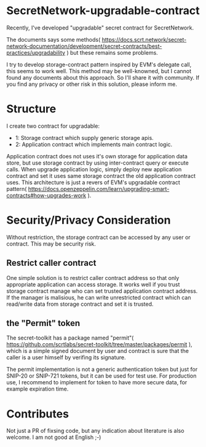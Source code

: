 # SecretNetwork-upgradable-contract

Recently, I've developed "upgradable" secret contract for SecretNetwork.

The documents says some methods( https://docs.scrt.network/secret-network-documentation/development/secret-contracts/best-practices/upgradability ) but these remains some problems.

I try to develop storage-contract pattern inspired by EVM's delegate call, this seems to work well.
This method may be well-knowned, but I cannot found any documents about this approach.
So I'll share it with community.
If you find any privacy or other risk in this solution, please inform me.

# Structure

I create two contract for upgradable:
  - 1: Storage contract which supply generic storage apis.
  - 2: Application contract which implements main contract logic.

Application contract does not uses it's own storage for application data store, but use storage contract by using inter-contract query or execute calls.
When upgrade application logic, simply deploy new application contract and set it uses same storage contract the old application contract uses.
This architecture is just a revers of EVM's upgradable contract pattern( https://docs.openzeppelin.com/learn/upgrading-smart-contracts#how-upgrades-work ).


# Security/Privacy Consideration
Without restriction, the storage contract can be accessed by any user or contract.
This may be security risk.

## Restrict caller contract
One simple solution is to restrict caller contract address so that only appropriate application can access storage.
It works well if you trust storage contract manage who can set trusted application contract address.
If the manager is malisious, he can write unrestricted contract which can read/write data from storage contract and set it is trusted.

## the "Permit" token

The secret-toolkit has a package named "permit"( https://github.com/scrtlabs/secret-toolkit/tree/master/packages/permit ), which is a simple signed document by user and contract is sure that the caller is a user himself by verifing its signature.

The permit implementation is not a generic authentication token but just for SNIP-20 or SNIP-721 tokens, but it can be used for test use.
For production use, I recommend to implement for token to have more secure data, for example expiration time.

# Contributes
Not just a PR of fixsing code, but any indication about literature is also welcome.
I am not good at English ;-)




